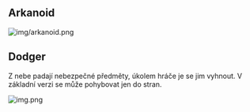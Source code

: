 ## Arkanoid

![img/arkanoid.png](img/arkanoid.png)


## Dodger

Z nebe padají nebezpečné předměty, úkolem hráče je se jim vyhnout. V základní verzi se může pohybovat jen do stran.


![img.png](img/dodger.png)